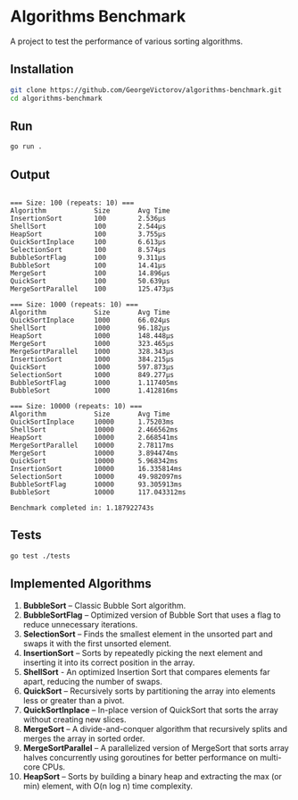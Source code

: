 # Algorithms Benchmark

A project to test the performance of various sorting algorithms.

## Installation

```bash
git clone https://github.com/GeorgeVictorov/algorithms-benchmark.git
cd algorithms-benchmark
```

## Run

```bash
go run .
```

## Output

```

=== Size: 100 (repeats: 10) ===
Algorithm            Size       Avg Time
InsertionSort        100        2.536µs
ShellSort            100        2.544µs
HeapSort             100        3.755µs
QuickSortInplace     100        6.613µs
SelectionSort        100        8.574µs
BubbleSortFlag       100        9.311µs
BubbleSort           100        14.41µs
MergeSort            100        14.896µs
QuickSort            100        50.639µs
MergeSortParallel    100        125.473µs

=== Size: 1000 (repeats: 10) ===
Algorithm            Size       Avg Time
QuickSortInplace     1000       66.024µs
ShellSort            1000       96.182µs
HeapSort             1000       148.448µs
MergeSort            1000       323.465µs
MergeSortParallel    1000       328.343µs
InsertionSort        1000       384.215µs
QuickSort            1000       597.873µs
SelectionSort        1000       849.277µs
BubbleSortFlag       1000       1.117405ms
BubbleSort           1000       1.412816ms

=== Size: 10000 (repeats: 10) ===
Algorithm            Size       Avg Time
QuickSortInplace     10000      1.75203ms
ShellSort            10000      2.466562ms
HeapSort             10000      2.668541ms
MergeSortParallel    10000      2.78117ms
MergeSort            10000      3.894474ms
QuickSort            10000      5.968342ms
InsertionSort        10000      16.335814ms
SelectionSort        10000      49.982097ms
BubbleSortFlag       10000      93.305913ms
BubbleSort           10000      117.043312ms

Benchmark completed in: 1.187922743s
```
## Tests

```bash
go test ./tests
```

## Implemented Algorithms

1. **BubbleSort** – Classic Bubble Sort algorithm.
2. **BubbleSortFlag** – Optimized version of Bubble Sort that uses a flag to reduce unnecessary iterations.
3. **SelectionSort** – Finds the smallest element in the unsorted part and swaps it with the first unsorted element.
4. **InsertionSort** – Sorts by repeatedly picking the next element and inserting it into its correct position in the array.
5. **ShellSort** - An optimized Insertion Sort that compares elements far apart, reducing the number of swaps.
6. **QuickSort** – Recursively sorts by partitioning the array into elements less or greater than a pivot.
7. **QuickSortInplace** – In-place version of QuickSort that sorts the array without creating new slices.
8. **MergeSort** – A divide-and-conquer algorithm that recursively splits and merges the array in sorted order.
9. **MergeSortParallel** – A parallelized version of MergeSort that sorts array halves concurrently using goroutines for better performance on multi-core CPUs.
10. **HeapSort** – Sorts by building a binary heap and extracting the max (or min) element, with O(n log n) time complexity.
